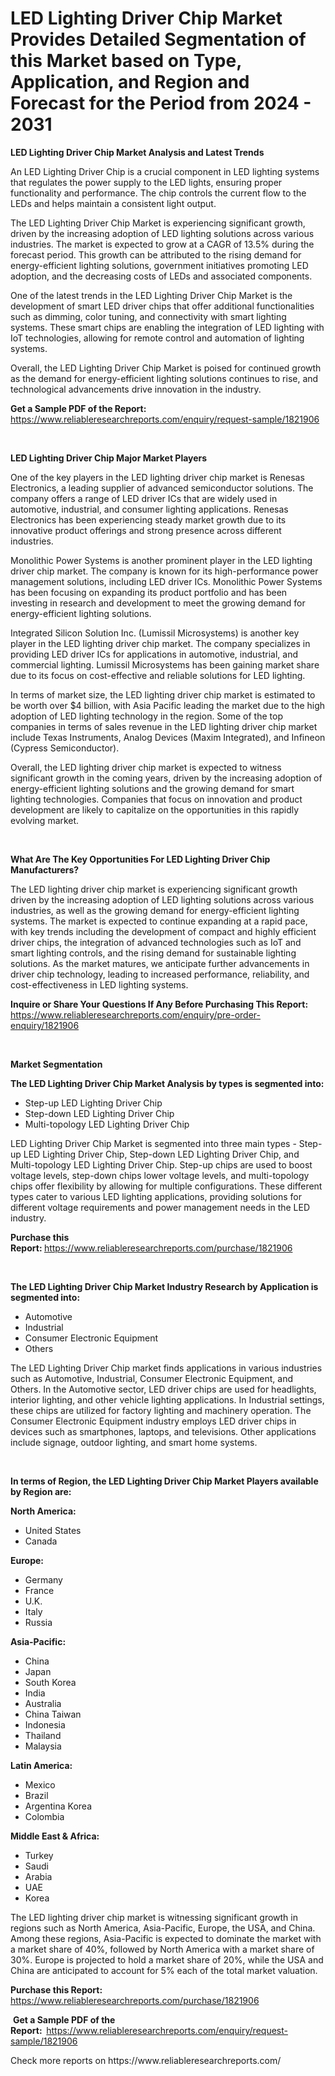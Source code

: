 <p><h1>LED Lighting Driver Chip Market Provides Detailed Segmentation of this Market based on Type, Application, and Region and Forecast for the Period from 2024 - 2031</h1></p><p><strong>LED Lighting Driver Chip Market Analysis and Latest Trends</strong></p>
<p><p>An LED Lighting Driver Chip is a crucial component in LED lighting systems that regulates the power supply to the LED lights, ensuring proper functionality and performance. The chip controls the current flow to the LEDs and helps maintain a consistent light output. </p><p>The LED Lighting Driver Chip Market is experiencing significant growth, driven by the increasing adoption of LED lighting solutions across various industries. The market is expected to grow at a CAGR of 13.5% during the forecast period. This growth can be attributed to the rising demand for energy-efficient lighting solutions, government initiatives promoting LED adoption, and the decreasing costs of LEDs and associated components.</p><p>One of the latest trends in the LED Lighting Driver Chip Market is the development of smart LED driver chips that offer additional functionalities such as dimming, color tuning, and connectivity with smart lighting systems. These smart chips are enabling the integration of LED lighting with IoT technologies, allowing for remote control and automation of lighting systems.</p><p>Overall, the LED Lighting Driver Chip Market is poised for continued growth as the demand for energy-efficient lighting solutions continues to rise, and technological advancements drive innovation in the industry.</p></p>
<p><strong>Get a Sample PDF of the Report:&nbsp;</strong> <a href="https://www.reliableresearchreports.com/enquiry/request-sample/1821906">https://www.reliableresearchreports.com/enquiry/request-sample/1821906</a></p>
<p>&nbsp;</p>
<p><strong>LED Lighting Driver Chip Major Market Players</strong></p>
<p><p>One of the key players in the LED lighting driver chip market is Renesas Electronics, a leading supplier of advanced semiconductor solutions. The company offers a range of LED driver ICs that are widely used in automotive, industrial, and consumer lighting applications. Renesas Electronics has been experiencing steady market growth due to its innovative product offerings and strong presence across different industries.</p><p>Monolithic Power Systems is another prominent player in the LED lighting driver chip market. The company is known for its high-performance power management solutions, including LED driver ICs. Monolithic Power Systems has been focusing on expanding its product portfolio and has been investing in research and development to meet the growing demand for energy-efficient lighting solutions.</p><p>Integrated Silicon Solution Inc. (Lumissil Microsystems) is another key player in the LED lighting driver chip market. The company specializes in providing LED driver ICs for applications in automotive, industrial, and commercial lighting. Lumissil Microsystems has been gaining market share due to its focus on cost-effective and reliable solutions for LED lighting.</p><p>In terms of market size, the LED lighting driver chip market is estimated to be worth over $4 billion, with Asia Pacific leading the market due to the high adoption of LED lighting technology in the region. Some of the top companies in terms of sales revenue in the LED lighting driver chip market include Texas Instruments, Analog Devices (Maxim Integrated), and Infineon (Cypress Semiconductor).</p><p>Overall, the LED lighting driver chip market is expected to witness significant growth in the coming years, driven by the increasing adoption of energy-efficient lighting solutions and the growing demand for smart lighting technologies. Companies that focus on innovation and product development are likely to capitalize on the opportunities in this rapidly evolving market.</p></p>
<p>&nbsp;</p>
<p><strong>What Are The Key Opportunities For LED Lighting Driver Chip Manufacturers?</strong></p>
<p><p>The LED lighting driver chip market is experiencing significant growth driven by the increasing adoption of LED lighting solutions across various industries, as well as the growing demand for energy-efficient lighting systems. The market is expected to continue expanding at a rapid pace, with key trends including the development of compact and highly efficient driver chips, the integration of advanced technologies such as IoT and smart lighting controls, and the rising demand for sustainable lighting solutions. As the market matures, we anticipate further advancements in driver chip technology, leading to increased performance, reliability, and cost-effectiveness in LED lighting systems.</p></p>
<p><strong>Inquire or Share Your Questions If Any Before Purchasing This Report:</strong> <a href="https://www.reliableresearchreports.com/enquiry/pre-order-enquiry/1821906">https://www.reliableresearchreports.com/enquiry/pre-order-enquiry/1821906</a></p>
<p>&nbsp;</p>
<p><strong>Market Segmentation</strong></p>
<p><strong>The LED Lighting Driver Chip Market Analysis by types is segmented into:</strong></p>
<p><ul><li>Step-up LED Lighting Driver Chip</li><li>Step-down LED Lighting Driver Chip</li><li>Multi-topology LED Lighting Driver Chip</li></ul></p>
<p><p>LED Lighting Driver Chip Market is segmented into three main types - Step-up LED Lighting Driver Chip, Step-down LED Lighting Driver Chip, and Multi-topology LED Lighting Driver Chip. Step-up chips are used to boost voltage levels, step-down chips lower voltage levels, and multi-topology chips offer flexibility by allowing for multiple configurations. These different types cater to various LED lighting applications, providing solutions for different voltage requirements and power management needs in the LED industry.</p></p>
<p><strong>Purchase this Report:&nbsp;</strong><a href="https://www.reliableresearchreports.com/purchase/1821906">https://www.reliableresearchreports.com/purchase/1821906</a></p>
<p>&nbsp;</p>
<p><strong>The LED Lighting Driver Chip Market Industry Research by Application is segmented into:</strong></p>
<p><ul><li>Automotive</li><li>Industrial</li><li>Consumer Electronic Equipment</li><li>Others</li></ul></p>
<p><p>The LED Lighting Driver Chip market finds applications in various industries such as Automotive, Industrial, Consumer Electronic Equipment, and Others. In the Automotive sector, LED driver chips are used for headlights, interior lighting, and other vehicle lighting applications. In Industrial settings, these chips are utilized for factory lighting and machinery operation. The Consumer Electronic Equipment industry employs LED driver chips in devices such as smartphones, laptops, and televisions. Other applications include signage, outdoor lighting, and smart home systems.</p></p>
<p>&nbsp;</p>
<p><strong>In terms of Region, the LED Lighting Driver Chip Market Players available by Region are:</strong></p>
<p>
    <p> <strong> North America: </strong>
        <ul>
            <li>United States</li>
            <li>Canada</li>
        </ul>
        </p> 
    <p> <strong> Europe: </strong>
        <ul>
            <li>Germany</li>
            <li>France</li>
            <li>U.K.</li>
            <li>Italy</li>
            <li>Russia</li>
        </ul>
        </p> 
    <p> <strong> Asia-Pacific: </strong>
        <ul>
            <li>China</li>
            <li>Japan</li>
            <li>South Korea</li>
            <li>India</li>
            <li>Australia</li>
            <li>China Taiwan</li>
            <li>Indonesia</li>
            <li>Thailand</li>
            <li>Malaysia</li>
        </ul>
        </p> 
    <p> <strong> Latin America: </strong>
        <ul>
            <li>Mexico</li>
            <li>Brazil</li>
            <li>Argentina Korea</li>
            <li>Colombia</li>
        </ul>
        </p> 
    <p> <strong> Middle East & Africa: </strong>
        <ul>
            <li>Turkey</li>
            <li>Saudi</li>
            <li>Arabia</li>
            <li>UAE</li>
            <li>Korea</li>
        </ul>
    </p>
    </p>
<p><p>The LED lighting driver chip market is witnessing significant growth in regions such as North America, Asia-Pacific, Europe, the USA, and China. Among these regions, Asia-Pacific is expected to dominate the market with a market share of 40%, followed by North America with a market share of 30%. Europe is projected to hold a market share of 20%, while the USA and China are anticipated to account for 5% each of the total market valuation.</p></p>
<p><strong>Purchase this Report: </strong><a href="https://www.reliableresearchreports.com/purchase/1821906">https://www.reliableresearchreports.com/purchase/1821906</a></p>
<p>&nbsp;<strong>Get a Sample PDF of the Report:&nbsp;&nbsp;</strong><a href="https://www.reliableresearchreports.com/enquiry/request-sample/1821906">https://www.reliableresearchreports.com/enquiry/request-sample/1821906</a></p>
<p><strong></strong></p>
<p>Check more reports on https://www.reliableresearchreports.com/</p>
